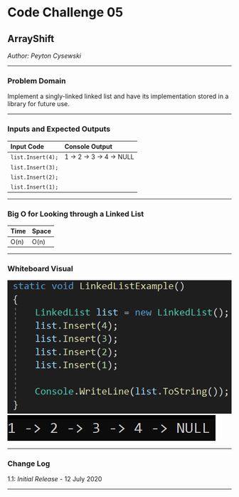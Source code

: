 # Code Challenge 05

## ArrayShift
*Author: Peyton Cysewski*

---

### Problem Domain

Implement a singly-linked linked list and have its implementation stored in a library for future use.

---

### Inputs and Expected Outputs

| Input Code | Console Output |
| :----------- | :----------- |
| ```list.Insert(4);``` | 1 -> 2 -> 3 -> 4 -> NULL |
| ```list.Insert(3);``` | |
| ```list.Insert(2);``` | |
| ```list.Insert(1);``` | |


---

### Big O for Looking through a Linked List


| Time | Space |
| :----------- | :----------- |
| O(n) | O(n) |


---


### Whiteboard Visual
![Input Code](./assets/LinkedListCode.png)
![Console Output](./assets/LinkedListOutput.png)


---

### Change Log
1.1: *Initial Release* - 12 July 2020  

---